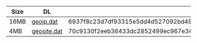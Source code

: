 |    Size   |     DL  | sha512sum |
|  ---  |  ---  |  ---  |
| 16MB | [geoip.dat](https://cdn.jsdelivr.net/gh/googleians/Rules@main/geoip.dat) | 6937f8c23d7df93315e5dd4d527092bd498ce4d1a96489a9daf497833dd2995cb9e95d005c5cae666d49dc1f2e6a68842d8a96c2cd7a7a2f1b89a46586ea7435 |
| 4MB | [geosite.dat](https://cdn.jsdelivr.net/gh/googleians/Rules@main/geosite.dat) | 70c9130f2eeb36433dc2852499ec967e345527830bc3ce0c32baa4d1f7c1f81c4a33deaf55fe668173bc16f126a4252efc8afaea09edcdc0f9fdcc8f5f4f1df9 |

